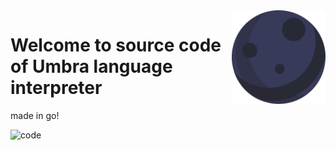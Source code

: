<img src=".github/logo.svg" width="150px" align="right"/>

# Welcome to source code of Umbra language interpreter
made in go!

![code](https://img.shields.io/github/languages/code-size/umbra-lang/umbra)
